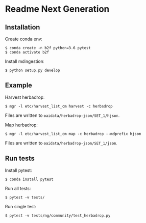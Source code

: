 # Readme Next Generation

## Installation

Create conda env:
```
$ conda create -n b2f python=3.6 pytest
$ conda activate b2f
```

Install mdingestion:
```
$ python setup.py develop
```

## Example

Harvest herbadrop:
```
$ mgr -l etc/harvest_list_cm harvest -c herbadrop
```

Files are written to `oaidata/herbadrop-json/SET_1/hjson`.

Map herbadrop:
```
$ mgr -l etc/harvest_list_cm map -c herbadrop --mdprefix hjson
```

Files are written to `oaidata/herbadrop-json/SET_1/json`.

## Run tests

Install pytest:
```
$ conda install pytest
```

Run all tests:
```
$ pytest -v tests/
```

Run single test:
```
$ pytest -v tests/ng/community/test_herbadrop.py
```
